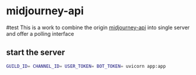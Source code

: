 # midjourney-api
#test
This is a work to combine the origin [midjourney-api](https://github.com/yokonsan/midjourney-api) into single server and offer a polling interface

## start the server
```bash
GUILD_ID= CHANNEL_ID= USER_TOKEN= BOT_TOKEN= uvicorn app:app
```
